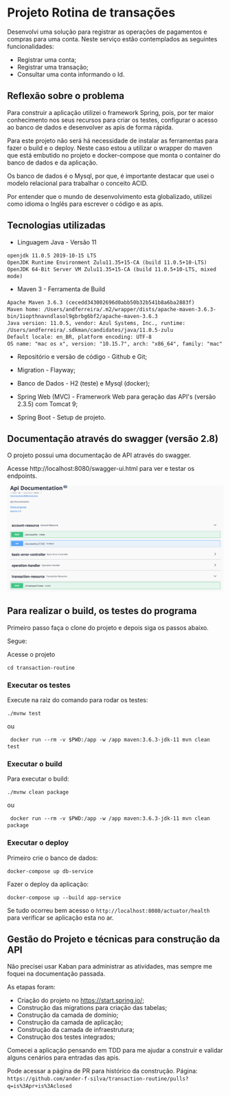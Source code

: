 # Projeto Rotina de transações

Desenvolvi uma solução para registrar as operações de pagamentos e compras para uma conta. Neste serviço estão contemplados as seguintes funcionalidades:

- Registrar uma conta;
- Registrar uma transação;
- Consultar uma conta informando o Id.

## Reflexão sobre o problema

Para construir a aplicação utilizei o framework Spring, pois, por ter maior conhecimento nos seus recursos para criar os testes, configurar o acesso ao banco de dados e desenvolver as apis de forma rápida.

Para este projeto não será há necessidade de instalar as ferramentas para fazer o build e o deploy. Neste caso estou a utilizar o wrapper do maven que está embutido no projeto e docker-compose que monta o container do banco de dados e da aplicação. 

Os banco de dados é o Mysql, por que, é importante destacar que usei o modelo relacional para trabalhar o conceito ACID.

Por entender que o mundo de desenvolvimento esta globalizado, utilizei como idioma o Inglês para escrever o código e as apis.

## Tecnologias utilizadas

* Linguagem Java - Versão 11

``` shell script
openjdk 11.0.5 2019-10-15 LTS
OpenJDK Runtime Environment Zulu11.35+15-CA (build 11.0.5+10-LTS)
OpenJDK 64-Bit Server VM Zulu11.35+15-CA (build 11.0.5+10-LTS, mixed mode)
```

* Maven 3 - Ferramenta de Build

``` shell script
Apache Maven 3.6.3 (cecedd343002696d0abb50b32b541b8a6ba2883f)
Maven home: /Users/andferreira/.m2/wrapper/dists/apache-maven-3.6.3-bin/1iopthnavndlasol9gbrbg6bf2/apache-maven-3.6.3
Java version: 11.0.5, vendor: Azul Systems, Inc., runtime: /Users/andferreira/.sdkman/candidates/java/11.0.5-zulu
Default locale: en_BR, platform encoding: UTF-8
OS name: "mac os x", version: "10.15.7", arch: "x86_64", family: "mac"

```

* Repositório e versão de código - Github e Git;

* Migration - Flayway;

* Banco de Dados - H2 (teste) e Mysql (docker);

* Spring Web (MVC) - Framerwork Web para geração das API's (versão 2.3.5) com Tomcat 9;

* Spring Boot - Setup de projeto.


## Documentação através do swagger (versão 2.8)

O projeto possui uma documentação de API através do swagger.

Acesse http://localhost:8080/swagger-ui.html para ver e testar os endpoints.

![Swagger](/images/swagger.png)


## Para realizar o build, os testes do programa

Primeiro passo faça o clone do projeto e depois siga os passos abaixo.

Segue:

Acesse o projeto

```
cd transaction-routine
```

### Executar os testes

Execute na raiz do comando para rodar os testes:

```shell script
./mvnw test
```

ou

```shell script
 docker run --rm -v $PWD:/app -w /app maven:3.6.3-jdk-11 mvn clean test 
```


### Executar o build

Para executar o build:

```shell script
./mvnw clean package
```

ou

```shell script
 docker run --rm -v $PWD:/app -w /app maven:3.6.3-jdk-11 mvn clean package 
```

### Executar o deploy

Primeiro crie o banco de dados:

```shell script
docker-compose up db-service
```

Fazer o deploy da aplicação:

```shell script
docker-compose up --build app-service
```

Se tudo ocorreu bem acesso o ``http://localhost:8080/actuator/health`` para verificar se aplicação esta no ar.

## Gestão do Projeto e técnicas para construção da API

Não precisei usar Kaban para administrar as atividades, mas sempre me foquei na documentação passada.

As etapas foram:

*  Criação do projeto no https://start.spring.io/;
*  Construção das migrations para criação das tabelas;
*  Construção da camada de domínio;
*  Construção da camada de aplicação;
*  Construção da camada de infraestrutura;
*  Construção dos testes integrados;

Comecei a aplicação pensando em TDD para me ajudar a construir e validar alguns cenários para entradas das apis.

Pode acessar a página de PR para histórico da construção. Página: ``https://github.com/ander-f-silva/transaction-routine/pulls?q=is%3Apr+is%3Aclosed`` 
